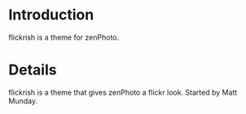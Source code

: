 # Introduction #

flickrish is a theme for zenPhoto.


# Details #

flickrish is a theme that gives zenPhoto a flickr look.  Started by Matt Munday.